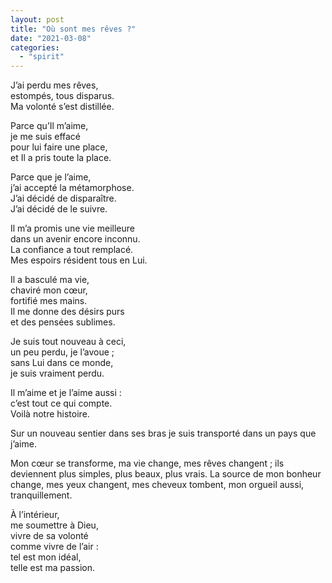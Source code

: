 ```yaml
---
layout: post
title: "Où sont mes rêves ?"
date: "2021-03-08"
categories:
  - "spirit"
---
```


J’ai perdu mes rêves,  
estompés, tous disparus.  
Ma volonté s’est distillée.

Parce qu’Il m’aime,  
je me suis effacé  
pour lui faire une place,  
et Il a pris toute la place.

Parce que je l’aime,  
j’ai accepté la métamorphose.  
J’ai décidé de disparaître.  
J’ai décidé de le suivre.

Il m’a promis une vie meilleure  
dans un avenir encore inconnu.  
La confiance a tout remplacé.  
Mes espoirs résident tous en Lui.

Il a basculé ma vie,  
chaviré mon cœur,  
fortifié mes mains.  
Il me donne des désirs purs  
et des pensées sublimes.

Je suis tout nouveau à ceci,  
un peu perdu, je l’avoue ;  
sans Lui dans ce monde,  
je suis vraiment perdu.

Il m’aime et je l’aime aussi :  
c’est tout ce qui compte.  
Voilà notre histoire.

Sur un nouveau sentier dans ses bras je suis transporté dans un pays que j’aime.  

Mon cœur se transforme, ma vie change, mes rêves changent ; ils deviennent plus simples, plus beaux, plus vrais. La source de mon bonheur change, mes yeux changent, mes cheveux tombent, mon orgueil aussi, tranquillement.

À l’intérieur,  
me soumettre à Dieu,  
vivre de sa volonté  
comme vivre de l’air :  
tel est mon idéal,  
telle est ma passion.

